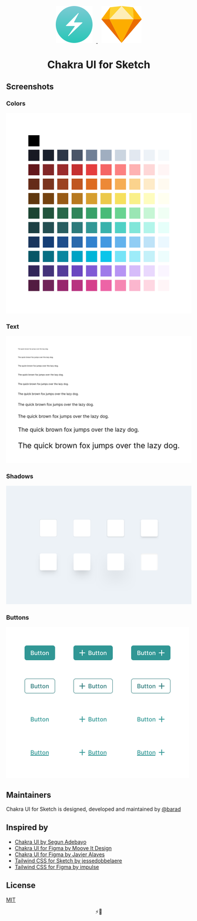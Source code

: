 <div align="center">
  <a href="https://chakra-ui.com/">
      <img height="100" hspace="10" src="images/logos/chakra.png" alt="chakra-ui-logo">
  </a>
  <a href="https://www.sketch.com/">
    <img height="100" hspace="10" src="images/logos/sketch.png" alt="sketch-logo">
  </a>
  <h1>Chakra UI for Sketch</h1>
</div>

## Screenshots

### Colors

<img src="images/screenshots/Colors.png" alt="colors">

### Text

<img src="images/screenshots/Text.png" alt="text">

### Shadows

<img src="images/screenshots/Shadows.png" alt="shadows">

### Buttons

<img src="images/screenshots/Buttons.png" alt="buttons">

## Maintainers

Chakra UI for Sketch is designed, developed and maintained by [@barad](https://twitter.com/barad)

## Inspired by

- [Chakra UI by Segun Adebayo](https://chakra-ui.com)
- [Chakra UI for Figma by Moove It Design](https://www.figma.com/community/file/840198843830316310)
- [Chakra UI for Figma by Javier Alaves](https://www.figma.com/file/cWuIe1XzqLAKnBcLu9WmDy/Chakra-UI)
- [Tailwind CSS for Sketch by jessedobbelaere](https://github.com/jessedobbelaere/tailwindcss-sketch-kit)
- [Tailwind CSS for Figma by impulse](https://github.com/impulse/tailwindcss-figma-kit)

## License

[MIT](LICENSE)

<div align="center">
⚡️💎
</div>
